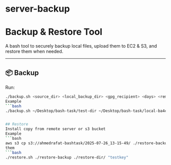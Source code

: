 # server-backup
# Backup & Restore Tool

A bash tool to securely backup local files, upload them to EC2 & S3, and restore them when needed.

---

## 📦 Backup

Run:
```bash
./backup.sh <source_dir> <local_backup_dir> <gpg_recipient> <days> <remote_user> <remote_host>
Example
```bash
./backup.sh ~/Desktop/bash-task/test-dir ~/Desktop/bash-task/local-ba4ckups "testkey" 7


## Restore
Install copy from remote server or s3 bucket
Example
```bash
aws s3 cp s3://ahmedrafat-bashtask/2025-07-26_13-15-49/ ./restore-backup/ --recursive
them  
```bash
./restore.sh ./restore-backup ./restore-dir/ "testkey"